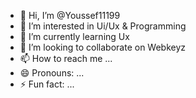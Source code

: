 - 👋 Hi, I’m @Youssef11199
- 👀 I’m interested in Ui/Ux & Programming
- 🌱 I’m currently learning Ux
- 💞️ I’m looking to collaborate on Webkeyz
- 📫 How to reach me ...
- 😄 Pronouns: ...
- ⚡ Fun fact: ...

<!---
Youssef11199/Youssef11199 is a ✨ special ✨ repository because its `README.md` (this file) appears on your GitHub profile.
You can click the Preview link to take a look at your changes.
--->
